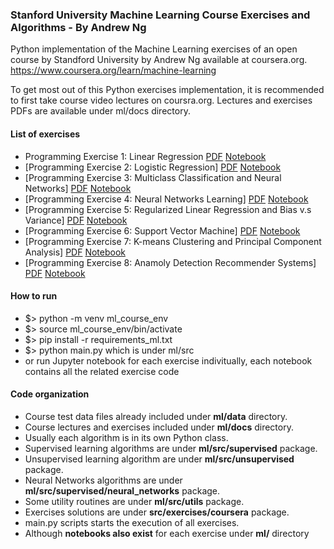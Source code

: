 ### Stanford University Machine Learning Course Exercises and Algorithms - By Andrew Ng 

Python implementation of the Machine Learning exercises of an open course by
Standford University by Andrew Ng available at coursera.org.
https://www.coursera.org/learn/machine-learning

To get most out of this Python exercises implementation,
it is recommended to first take course video lectures on coursra.org.
Lectures and exercises PDFs are available under ml/docs directory.

#### List of exercises
  * Programming Exercise 1: Linear Regression
      [PDF](https://raw.githubusercontent.com/farjan/MachineLearning/master/ml/docs/exercises/ex1.pdf)
      [Notebook](https://github.com/farjan/MachineLearning/blob/600104cc1c44a47f6c2a1f0209e6ee0af583280c/ml/Exercise%201.%20Linear%20Regression%20with%20multiple%20variables%20-%20non%20regularized.ipynb)
  * [Programming Exercise 2: Logistic Regression]
      [PDF](https://raw.githubusercontent.com/farjan/MachineLearning/master/ml/docs/exercises/ex2.pdf)
      [Notebook](https://github.com/farjan/MachineLearning/blob/afd6282de627242435a81aa14a716a5d2595dd5b/ml/Exercise%202%20Logistic%20Regression.ipynb)
  * [Programming Exercise 3: Multiclass Classification and Neural Networks]
      [PDF](https://raw.githubusercontent.com/farjan/MachineLearning/master/ml/docs/exercises/ex3.pdf)
      [Notebook](https://github.com/farjan/MachineLearning/blob/afd6282de627242435a81aa14a716a5d2595dd5b/ml/Exercise%203%20Multi-class%20Classification%20and%20Neural%20Networks.ipynb)
  * [Programming Exercise 4: Neural Networks Learning]
      [PDF](https://raw.githubusercontent.com/farjan/MachineLearning/master/ml/docs/exercises/ex4.pdf)
      [Notebook](https://github.com/farjan/MachineLearning/blob/afd6282de627242435a81aa14a716a5d2595dd5b/ml/Exercise%204%20Neural%20Networks%20Learning.ipynb)
  * [Programming Exercise 5: Regularized Linear Regression and Bias v.s Variance]
      [PDF](https://raw.githubusercontent.com/farjan/MachineLearning/master/ml/docs/exercises/ex5.pdf)
      [Notebook](https://github.com/farjan/MachineLearning/blob/afd6282de627242435a81aa14a716a5d2595dd5b/ml/Exercise%205%20Regularized%20Linear%20Regression%20and%20Bias%20v.s.%20Variance.ipynb)
  * [Programming Exercise 6: Support Vector Machine]
      [PDF](https://raw.githubusercontent.com/farjan/MachineLearning/master/ml/docs/exercises/ex6.pdf)
      [Notebook](https://github.com/farjan/MachineLearning/blob/afd6282de627242435a81aa14a716a5d2595dd5b/ml/Exercise%206%20Support%20Vector%20Machines.ipynb)
  * [Programming Exercise 7: K-means Clustering and Principal Component Analysis]
      [PDF](https://raw.githubusercontent.com/farjan/MachineLearning/master/ml/docs/exercises/ex7.pdf)
      [Notebook](https://github.com/farjan/MachineLearning/blob/afd6282de627242435a81aa14a716a5d2595dd5b/ml/Exercise%207%20K-means%20Clustering%20and%20Principal%20Component%20Analysis.ipynb)
  * [Programming Exercise 8: Anamoly Detection Recommender Systems]
      [PDF](https://raw.githubusercontent.com/farjan/MachineLearning/master/ml/docs/exercises/ex8.pdf)
      [Notebook]()
  
#### How to run
  * $> python -m venv ml_course_env
  * $> source ml_course_env/bin/activate
  * $> pip install -r requirements_ml.txt
  * $> python main.py  which is under ml/src
  * or run Jupyter notebook for each exercise indivitually, each notebook
    contains all the related exercise code
  
#### Code organization
  * Course test data files already included under **ml/data** directory.
  * Course lectures and exercises included under **ml/docs** directory.
  * Usually each algorithm is in its own Python class.
  * Supervised learning algorithms are under **ml/src/supervised** package.
  * Unsupervised learning algorithm are under **ml/src/unsupervised** package.
  * Neural Networks algorithms are under **ml/src/supervised/neural_networks** package.
  * Some utility routines are under **ml/src/utils** package.
  * Exercises solutions are under **src/exercises/coursera** package.
  * main.py scripts starts the execution of all exercises.
  * Although **notebooks also exist** for each exercise under **ml/** directory
